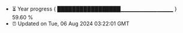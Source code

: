 - ⏳ Year progress { █████████████████▁▁▁▁▁▁▁▁▁▁▁▁▁ } 59.60 %
- ⏰ Updated on Tue, 06 Aug 2024 03:22:01 GMT

